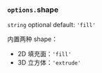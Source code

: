 ### `options.`shape

`string` optional default: `'fill'`

内置两种 shape：

- 2D 填充面：`'fill'`
- 3D 立方体：`'extrude'`
